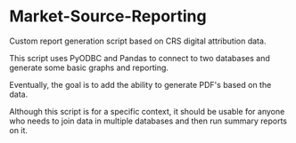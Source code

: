 # Market-Source-Reporting
Custom report generation script based on CRS digital attribution data.

This script uses PyODBC and Pandas to connect to two databases and generate some basic graphs and reporting.

Eventually, the goal is to add the ability to generate PDF's based on the data. 

Although this script is for a specific context, it should be usable for anyone who needs to join data in multiple databases and then run summary reports on it. 
